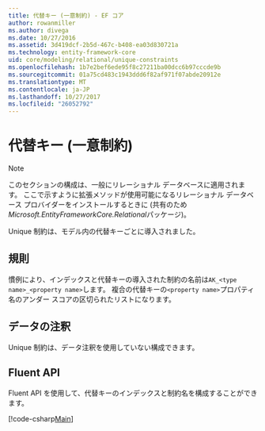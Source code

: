 ```yaml
---
title: 代替キー (一意制約) - EF コア
author: rowanmiller
ms.author: divega
ms.date: 10/27/2016
ms.assetid: 3d419dcf-2b5d-467c-b408-ea03d830721a
ms.technology: entity-framework-core
uid: core/modeling/relational/unique-constraints
ms.openlocfilehash: 1b7e2bef6ede95f8c27211ba00dcc6b97cccde9b
ms.sourcegitcommit: 01a75cd483c1943ddd6f82af971f07abde20912e
ms.translationtype: MT
ms.contentlocale: ja-JP
ms.lasthandoff: 10/27/2017
ms.locfileid: "26052792"
---
```

# <a name="alternate-keys-unique-constraints"></a>代替キー (一意制約)

> [!NOTE]  
> このセクションの構成は、一般にリレーショナル データベースに適用されます。 ここで示すように拡張メソッドが使用可能になるリレーショナル データベース プロバイダーをインストールするときに (共有のため*Microsoft.EntityFrameworkCore.Relational*パッケージ)。

Unique 制約は、モデル内の代替キーごとに導入されました。

## <a name="conventions"></a>規則

慣例により、インデックスと代替キーの導入された制約の名前は`AK_<type name>_<property name>`します。 複合の代替キーの`<property name>`プロパティ名のアンダー スコアの区切られたリストになります。

## <a name="data-annotations"></a>データの注釈

Unique 制約は、データ注釈を使用していない構成できます。

## <a name="fluent-api"></a>Fluent API

Fluent API を使用して、代替キーのインデックスと制約名を構成することができます。

[!code-csharp[Main](../../../../samples/core/Modeling/FluentAPI/Samples/Relational/AlternateKeyName.cs?name=Model&highlight=9)]

